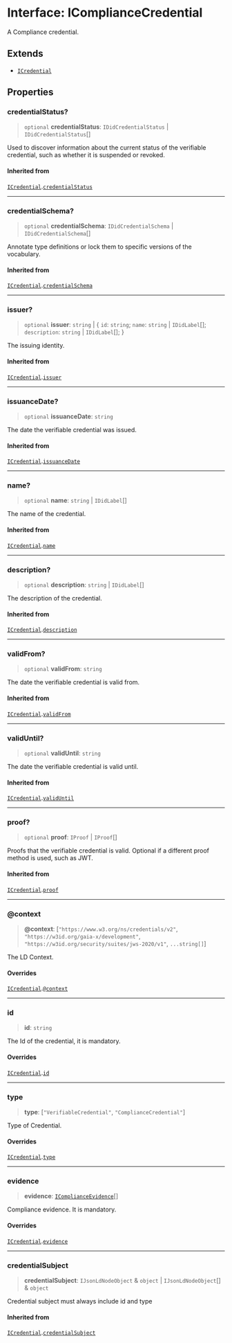 # Interface: IComplianceCredential

A Compliance credential.

## Extends

- [`ICredential`](ICredential.md)

## Properties

### credentialStatus?

> `optional` **credentialStatus**: `IDidCredentialStatus` \| `IDidCredentialStatus`[]

Used to discover information about the current status of the
verifiable credential, such as whether it is suspended or revoked.

#### Inherited from

[`ICredential`](ICredential.md).[`credentialStatus`](ICredential.md#credentialstatus)

***

### credentialSchema?

> `optional` **credentialSchema**: `IDidCredentialSchema` \| `IDidCredentialSchema`[]

Annotate type definitions or lock them to specific versions of the vocabulary.

#### Inherited from

[`ICredential`](ICredential.md).[`credentialSchema`](ICredential.md#credentialschema)

***

### issuer?

> `optional` **issuer**: `string` \| \{ `id`: `string`; `name`: `string` \| `IDidLabel`[]; `description`: `string` \| `IDidLabel`[]; \}

The issuing identity.

#### Inherited from

[`ICredential`](ICredential.md).[`issuer`](ICredential.md#issuer)

***

### issuanceDate?

> `optional` **issuanceDate**: `string`

The date the verifiable credential was issued.

#### Inherited from

[`ICredential`](ICredential.md).[`issuanceDate`](ICredential.md#issuancedate)

***

### name?

> `optional` **name**: `string` \| `IDidLabel`[]

The name of the credential.

#### Inherited from

[`ICredential`](ICredential.md).[`name`](ICredential.md#name)

***

### description?

> `optional` **description**: `string` \| `IDidLabel`[]

The description of the credential.

#### Inherited from

[`ICredential`](ICredential.md).[`description`](ICredential.md#description)

***

### validFrom?

> `optional` **validFrom**: `string`

The date the verifiable credential is valid from.

#### Inherited from

[`ICredential`](ICredential.md).[`validFrom`](ICredential.md#validfrom)

***

### validUntil?

> `optional` **validUntil**: `string`

The date the verifiable credential is valid until.

#### Inherited from

[`ICredential`](ICredential.md).[`validUntil`](ICredential.md#validuntil)

***

### proof?

> `optional` **proof**: `IProof` \| `IProof`[]

Proofs that the verifiable credential is valid.
Optional if a different proof method is used, such as JWT.

#### Inherited from

[`ICredential`](ICredential.md).[`proof`](ICredential.md#proof)

***

### @context

> **@context**: \[`"https://www.w3.org/ns/credentials/v2"`, `"https://w3id.org/gaia-x/development"`, `"https://w3id.org/security/suites/jws-2020/v1"`, `...string[]`\]

The LD Context.

#### Overrides

[`ICredential`](ICredential.md).[`@context`](ICredential.md#@context)

***

### id

> **id**: `string`

The Id of the credential, it is mandatory.

#### Overrides

[`ICredential`](ICredential.md).[`id`](ICredential.md#id)

***

### type

> **type**: \[`"VerifiableCredential"`, `"ComplianceCredential"`\]

Type of Credential.

#### Overrides

[`ICredential`](ICredential.md).[`type`](ICredential.md#type)

***

### evidence

> **evidence**: [`IComplianceEvidence`](IComplianceEvidence.md)[]

Compliance evidence. It is mandatory.

#### Overrides

[`ICredential`](ICredential.md).[`evidence`](ICredential.md#evidence)

***

### credentialSubject

> **credentialSubject**: `IJsonLdNodeObject` & `object` \| `IJsonLdNodeObject`[] & `object`

Credential subject must always include id and type

#### Inherited from

[`ICredential`](ICredential.md).[`credentialSubject`](ICredential.md#credentialsubject)

